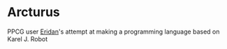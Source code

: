 # Arcturus
PPCG user [Eridan](http://codegolf.stackexchange.com/users/43444/eridan)'s attempt at making a programming language based on Karel J. Robot
